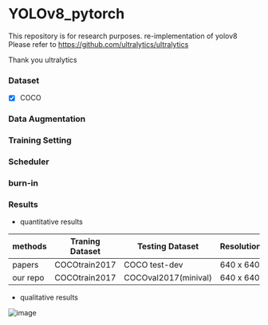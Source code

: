 # YOLOv8_pytorch

This repository is for research purposes.
re-implementation of yolov8
Please refer to https://github.com/ultralytics/ultralytics

Thank you ultralytics 
 
### Dataset
- [x] COCO


### Data Augmentation

### Training Setting

### Scheduler

### burn-in

### Results

- quantitative results

|methods        | Traning Dataset        |    Testing Dataset     | Resolution | AP      |AP50   |AP75    | Fps  |
|---------------|------------------------| ---------------------- | ---------- | ------- |-------|--------| ---- |
|papers         | COCOtrain2017          |  COCO test-dev         | 640 x 640  |  -   |-  |-   |- |
|our repo       | COCOtrain2017          |  COCOval2017(minival)  | 640 x 640  |- |-   |-    |-|


- qualitative results

![image](https://user-images.githubusercontent.com/18729104/211263051-86b71fce-0c68-4b12-bc82-bafb339421ca.png)